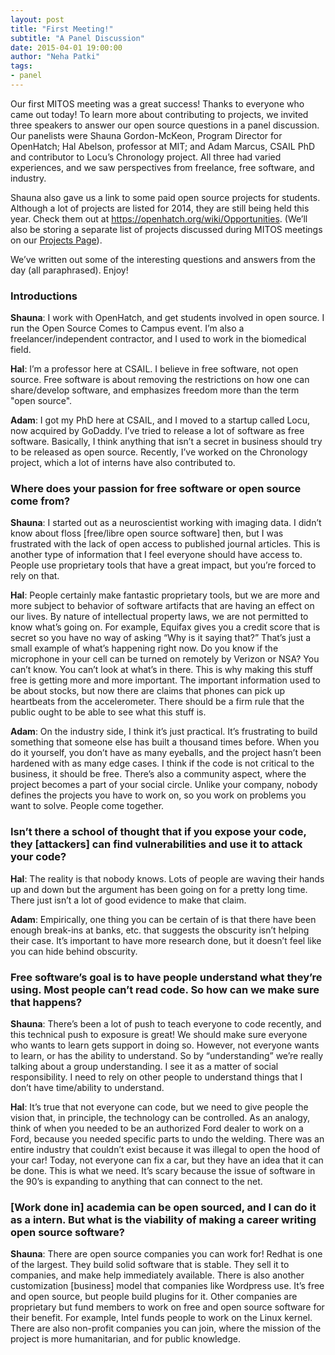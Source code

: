 ```yaml
---
layout: post
title: "First Meeting!"
subtitle: "A Panel Discussion"
date: 2015-04-01 19:00:00
author: "Neha Patki"
tags:
- panel
---
```

<p>
Our first MITOS meeting was a great success! Thanks to everyone who came out today! To learn more about contributing to projects, we invited three speakers to answer our open source questions in a panel discussion. Our panelists were Shauna Gordon-McKeon, Program Director for OpenHatch; Hal Abelson, professor at MIT; and Adam Marcus, CSAIL PhD and contributor to Locu’s Chronology project. All three had varied experiences, and we saw perspectives from freelance, free software, and industry.
</p>

<p>
Shauna also gave us a link to some paid open source projects for students. Although a lot of projects are listed for 2014, they are still being held this year. Check them out at <a href="https://openhatch.org/wiki/Opportunities">https://openhatch.org/wiki/Opportunities</a>. (We’ll also be storing a separate list of projects discussed during MITOS meetings on our <a href="{{ site.baseurl }}/projects/">Projects Page</a>).
</p>

<p>
We’ve written out some of the interesting questions and answers from the day (all paraphrased). Enjoy!
</p>

<h3>Introductions</h3>
<div>
<p>
<b>Shauna</b>: I work with OpenHatch, and get students involved in open source. I run the Open Source Comes to Campus event. I’m also a freelancer/independent contractor, and I used to work in the biomedical field.
</p>
<p>
<b>Hal</b>: I’m a professor here at CSAIL. I believe in free software, not open source. Free software is about removing the restrictions on how one can share/develop software, and emphasizes freedom more than the term "open source".
</p>
<p>
<b>Adam</b>: I got my PhD here at CSAIL, and I moved to a startup called Locu, now acquired by GoDaddy. I’ve tried to release a lot of software as free software. Basically, I think anything that isn’t a secret in business should try to be released as open source. Recently, I’ve worked on the Chronology project, which a lot of interns have also contributed to.
</p>
</div>

<h3>Where does your passion for free software or open source come from?</h3>

<div>
<p>
<b>Shauna</b>: I started out as a neuroscientist working with imaging data. I didn’t know about floss [free/libre open source software] then, but I was frustrated with the lack of open access to published journal articles. This is another type of information that I feel everyone should have access to. People use proprietary tools that have a great impact, but you’re forced to rely on that.
</p>

<p>
<b>Hal</b>: People certainly make fantastic proprietary tools, but we are more and more subject to behavior of software artifacts that are having an effect on our lives. By nature of intellectual property laws, we are not permitted to know what’s going on. For example, Equifax gives you a credit score that is secret so you have no way of asking “Why is it saying that?” That’s just a small example of what’s happening right now. Do you know if the microphone in your cell can be turned on remotely by Verizon or NSA? You can’t know. You can’t look at what’s in there. This is why making this stuff free is getting more and more important. The important information used to be about stocks, but now there are claims that phones can pick up heartbeats from the accelerometer. There should be a firm rule that the public ought to be able to see what this stuff is.
</p>

<p>
<b>Adam</b>: On the industry side, I think it’s just practical. It’s frustrating to build something that someone else has built a thousand times before. When you do it yourself, you don’t have as many eyeballs, and the project hasn’t been hardened with as many edge cases. I think if the code is not critical to the business, it should be free. There’s also a community aspect, where the project becomes a part of your social circle. Unlike your company, nobody defines the projects you have to work on, so you work on problems you want to solve. People come together.
</p>
</div>

<h3> Isn’t there a school of thought that if you expose your code, they [attackers] can find vulnerabilities and use it to attack your code? </h3>
<div>
<p>
<b>Hal</b>: The reality is that nobody knows. Lots of people are waving their hands up and down but the argument has been going on for a pretty long time. There just isn’t a lot of good evidence to make that claim.
</p>

<p>
<b>Adam</b>: Empirically, one thing you can be certain of is that there have been enough break-ins at banks, etc. that suggests the obscurity isn’t helping their case. It’s important to have more research done, but it doesn’t feel like you can hide behind obscurity.
</p>
</div>

<h3> Free software’s goal is to have people understand what they’re using.  Most people can’t read code. So how can we make sure that happens? </h3>

<div>
<p>
<b>Shauna</b>: There’s been a lot of push to teach everyone to code recently, and this technical push to exposure is great! We should make sure everyone who wants to learn gets support in doing so. However, not everyone wants to learn, or has the ability to understand. So by “understanding” we’re really talking about a group understanding. I see it as a matter of social responsibility. I need to rely on other people to understand things that I don’t have time/ability to understand.
</p>

<p>
<b>Hal</b>: It’s true that not everyone can code, but we need to give people the vision that, in principle, the technology can be controlled. As an analogy, think of when you needed to be an authorized Ford dealer to work on a Ford, because you needed specific parts to undo the welding. There was an entire industry that couldn’t exist because it was illegal to open the hood of your car! Today, not everyone can fix a car, but they have an idea that it can be done. This is what we need. It’s scary because the issue of software in the 90’s is expanding to anything that can connect to the net.
</p>
</div>

<h3> [Work done in] academia can be open sourced, and I can do it as a intern. But what is the viability of making a career writing open source software? </h3>

<div>
<p>
<b>Shauna</b>: There are open source companies you can work for! Redhat is one of the largest. They build solid software that is stable. They sell it to companies, and make help immediately available. There is also another customization [business] model that companies like Wordpress use. It’s free and open source, but people build plugins for it. Other companies are proprietary but fund members to work on free and open source software for their benefit. For example, Intel funds people to work on the Linux kernel. There are also non-profit companies you can join, where the mission of the project is more humanitarian, and for public knowledge.
</p>
</div>
